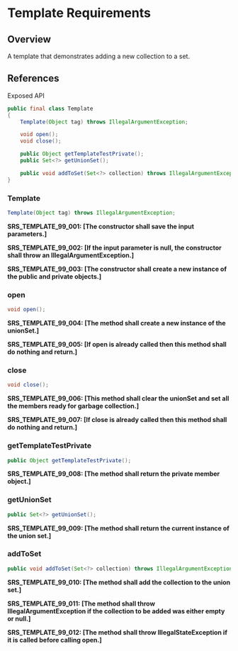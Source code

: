 # Template Requirements

## Overview

A template that demonstrates adding a new collection to a set.

## References

Exposed API

```java
public final class Template
{
    Template(Object tag) throws IllegalArgumentException;

    void open();
    void close();

    public Object getTemplateTestPrivate();
    public Set<?> getUnionSet();

    public void addToSet(Set<?> collection) throws IllegalArgumentException;
} 
```


### Template

```java
Template(Object tag) throws IllegalArgumentException;
```

**SRS_TEMPLATE_99_001: [**The constructor shall save the input parameters.**]**

**SRS_TEMPLATE_99_002: [**If the input parameter is null, the constructor shall throw an IllegalArgumentException.**]**

**SRS_TEMPLATE_99_003: [**The constructor shall create a new instance of the public and private objects.**]**


### open

```java
void open();
```

**SRS_TEMPLATE_99_004: [**The method shall create a new instance of the unionSet.**]**

**SRS_TEMPLATE_99_005: [**If open is already called then this method shall do nothing and return.**]**


### close

```java
void close();
```

**SRS_TEMPLATE_99_006: [**This method shall clear the unionSet and set all the members ready for garbage collection.**]**

**SRS_TEMPLATE_99_007: [**If close is already called then this method shall do nothing and return.**]**


### getTemplateTestPrivate

```java
public Object getTemplateTestPrivate();
```

**SRS_TEMPLATE_99_008: [**The method shall return the private member object.**]**

### getUnionSet

```java
public Set<?> getUnionSet();
```

**SRS_TEMPLATE_99_009: [**The method shall return the current instance of the union set.**]**


### addToSet

```java
public void addToSet(Set<?> collection) throws IllegalArgumentException;
```

**SRS_TEMPLATE_99_010: [**The method shall add the collection to the union set.**]**

**SRS_TEMPLATE_99_011: [**The method shall throw IllegalArgumentException if the collection to be added was either empty or null.**]**

**SRS_TEMPLATE_99_012: [**The method shall throw IllegalStateException if it is called before calling open.**]**